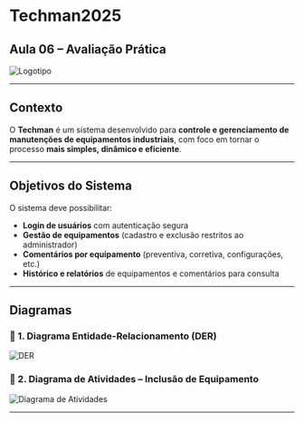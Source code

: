 #  Techman2025  

##  Aula 06 – Avaliação Prática  

![Logotipo](./assets/techman.png)  

---

##  Contexto  
O **Techman** é um sistema desenvolvido para **controle e gerenciamento de manutenções de equipamentos industriais**, com foco em tornar o processo **mais simples, dinâmico e eficiente**.  

---

##  Objetivos do Sistema  
O sistema deve possibilitar:  
-  **Login de usuários** com autenticação segura  
-  **Gestão de equipamentos** (cadastro e exclusão restritos ao administrador)  
-  **Comentários por equipamento** (preventiva, corretiva, configurações, etc.)  
-  **Histórico e relatórios** de equipamentos e comentários para consulta  

---

##  Diagramas  

### 🔹 1. Diagrama Entidade-Relacionamento (DER)  
![DER](./docs/der.png)  

### 🔹 2. Diagrama de Atividades – Inclusão de Equipamento  
![Diagrama de Atividades](./docs/atividade_inclusao_equipamento.png)  

---